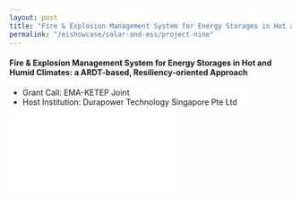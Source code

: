 ```yaml
---
layout: post
title: "Fire & Explosion Management System for Energy Storages in Hot and Humid Climates: a ARDT-based, Resiliency-oriented Approach"
permalink: "/eishowcase/solar-and-ess/project-nine"
---
```

#### Fire & Explosion Management System for Energy Storages in Hot and Humid Climates: a ARDT-based, Resiliency-oriented Approach
* Grant Call: EMA-KETEP Joint
* Host Institution: Durapower Technology Singapore Pte Ltd

<div class="showcase-embed-container">
	<embed type="application/pdf" src="/files/showcase/solar_ess_09.pdf#view=FitH">
</div>